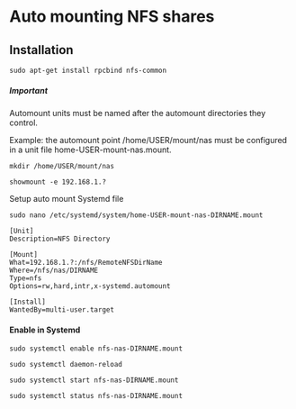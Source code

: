 # Auto mounting NFS shares

## Installation
 
    sudo apt-get install rpcbind nfs-common

##### Important
Automount units must be named after the automount directories they control.

Example: the automount point /home/USER/mount/nas must be configured in a unit file home-USER-mount-nas.mount.

    mkdir /home/USER/mount/nas
<!-- -->
    showmount -e 192.168.1.?

Setup auto mount Systemd file

    sudo nano /etc/systemd/system/home-USER-mount-nas-DIRNAME.mount
<!-- -->
    [Unit]
    Description=NFS Directory

    [Mount]
    What=192.168.1.?:/nfs/RemoteNFSDirName
    Where=/nfs/nas/DIRNAME
    Type=nfs
    Options=rw,hard,intr,x-systemd.automount

    [Install]
    WantedBy=multi-user.target


#### Enable in Systemd
    sudo systemctl enable nfs-nas-DIRNAME.mount
<!-- -->
    sudo systemctl daemon-reload
<!-- -->
    sudo systemctl start nfs-nas-DIRNAME.mount
<!-- -->
    sudo systemctl status nfs-nas-DIRNAME.mount
